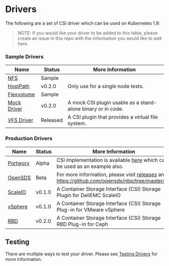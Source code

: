 # Drivers
The following are a set of CSI driver which can be used on Kubernetes 1.9:

> NOTE: If you would like your driver to be added to this table, please create an issue in this repo with the information you would like to add here.

### Sample Drivers
Name | Status | More Information
-----|--------|-------
[NFS](https://github.com/kubernetes-csi/drivers/tree/master/pkg/nfs) | Sample | 
[HostPath](https://github.com/kubernetes-csi/drivers/tree/master/pkg/hostpath) | v0.2.0 | Only use for a single node tests.
[Flexvolume](https://github.com/kubernetes-csi/drivers/tree/master/pkg/flexadapter) | Sample |
[Mock Driver](https://github.com/kubernetes-csi/drivers/mock) | v0.2.0 | A mock CSI plugin usable as a stand-alone binary or in code.
[VFS Driver](https://github.com/thecodeteam/csi-vfs) | Released | A CSI plugin that provides a virtual file system.

### Production Drivers
Name | Status | More Information
-----|--------|-------
[Portworx](https://portworx.com/) | Alpha | CSI implementation is available [here](https://github.com/libopenstorage/openstorage/tree/master/csi) which can be used as an example also.
[OpenSDS](https://www.opensds.io/) | Beta | For more information, please visit [releases](https://github.com/opensds/nbp/releases) and https://github.com/opensds/nbp/tree/master/csi
[ScaleIO](https://github.com/thecodeteam/csi-scaleio)|v0.1.0|A Container Storage Interface (CSI) Storage Plugin for DellEMC ScaleIO
[vSphere](https://github.com/thecodeteam/csi-vsphere)|v0.1.0|A Container Storage Interface (CSI) Storage Plug-in for VMware vSphere
[RBD](https://github.com/ceph/ceph-csi)|v0.2.0|A Container Storage Interface (CSI) Storage RBD Plug-in for Ceph

## Testing
There are multiple ways to test your driver. Please see [Testing Drivers](Testing-Drivers.html) for more information.
